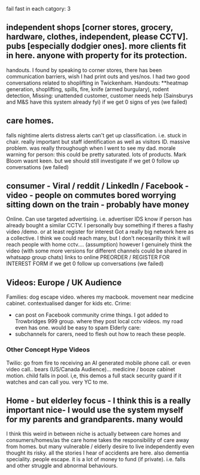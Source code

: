 fail fast in each catgory: 3

## independent shops [corner stores, grocery, hardware, clothes, independent, please CCTV]. pubs [especially dodgier ones]. more clients fit in here. anyone with property for its protection.
handouts.
I found by speaking to corner stores, there has been communication barriers, wish I had print outs and yes/nos.
I had two good conversations related to shoplifting in Twickenham.
Handouts: **heatmap generation, shoplifting, spills, fire, knife (armed burgulary), rodent detection, 
Missing: unattended customer, customer needs help (Sainsburys and M&S have this system already fyi)
if we get 0 signs of yes (we failed)

## care homes. 
falls
nightime alerts
distress alerts
can't get up classification. i.e. stuck in chair.
really important but staff identification as well as visitors ID. massive problem. was really throughough when I went to see my dad.
morale warning for person: this could be pretty saturated. lots of products. Mark Bloom wasnt keen. but we should still investigate
if we get 0 follow up conversations (we failed)

## consumer - Viral / reddit / LinkedIn / Facebook - video - people on commutes bored worrying sitting down on the train - probably have money
Online.
Can use targeted advertising. i.e. advertiser IDS know if person has already bought a similar CCTV.
I personally buy something if theres a flashy video /demo. or at least register for interest
Got a really big network here as a collective.
I think we could reach many, but I don't necesarilly think it will reach people with home cctv.... (assumption)
however I genuinely think the video (with some more versions for different channels could be shared in whatsapp group chats)
links to online PREORDER / REGISTER FOR INTEREST FORM
if we get 0 follow up conversations (we failed)
## Videos: Europe / UK Audience
Families: dog escape video. wheres my macbook. movement near medicine cabinet. contextualised danger for kids etc. 
Crime:
- can post on Facebook community crime things. I got added to Trowbridges 999 group. where they post local cctv videos. my road even has one. would be easy to spam
Elderly care:
- subchannels for carers, need to flesh out how to reach these people.
### Other Concept Hype Videos
Twilio: go from fire to receiving an AI generated mobile phone call. or even video call.. bears (US/Canada Audience)... medicine / booze cabinet motion. child falls in pool.
i,e, this demos a full stack security guard if it watches and can call you. very YC to me.

## Home - but elderley focus - I think this is a really important nice-  I would use the system myself for my parents and grandparents. many would
I think this weird in between niche is actually between care homes and consumers/homes/as the care home takes the responsibility of care away from homes. but many vulnerable / elderly desire to live independently even thought its risky.
all the stories I hear of accidents are here. also dementia speciality. people escape. it is a lot of money to fund (if private).
i.e. falls and other struggle and abnormal behaviours.
